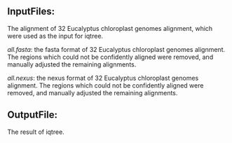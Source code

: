 ## InputFiles:

The alignment of 32 Eucalyptus chloroplast genomes alignment, which were used as the input for iqtree.

*all.fasta*: the fasta format of 32 Eucalyptus chloroplast genomes alignment. The regions which could not be confidently aligned were removed, and manually adjusted the remaining alignments.

*all.nexus*: the nexus format of 32 Eucalyptus chloroplast genomes alignment. The regions which could not be confidently aligned were removed, and manually adjusted the remaining alignments.

## OutputFile:

The result of iqtree.
